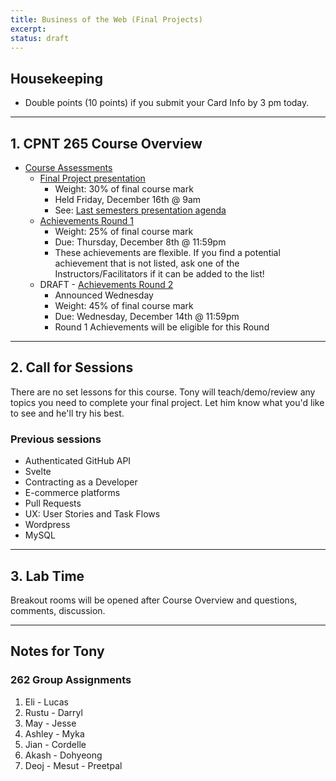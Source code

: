 ```yaml
---
title: Business of the Web (Final Projects)
excerpt: 
status: draft
---
```


## Housekeeping
- Double points (10 points) if you submit your Card Info by 3 pm today.

---

## 1. CPNT 265 Course Overview
- [Course Assessments](/courses/cpnt-265/assessments)
  - [Final Project presentation](/courses/cpnt-265/assessments/final-project/)
    - Weight: 30% of final course mark
    - Held Friday, December 16th @ 9am
    - See: [Last semesters presentation agenda](https://sait-wbdv.github.io/)
  - [Achievements Round 1](/courses/cpnt-265/assessments/achievements-1)
    - Weight: 25% of final course mark
    - Due: Thursday, December 8th @ 11:59pm
    - These achievements are flexible. If you find a potential achievement that is not listed, ask one of the Instructors/Facilitators if it can be added to the list!
  - DRAFT - [Achievements Round 2](/courses/cpnt-265/assessments/achievements-2)
    - Announced Wednesday
    - Weight: 45% of final course mark
    - Due: Wednesday, December 14th @ 11:59pm
    - Round 1 Achievements will be eligible for this Round


---

## 2. Call for Sessions
There are no set lessons for this course. Tony will teach/demo/review any topics you need to complete your final project. Let him know what you'd like to see and he'll try his best.

### Previous sessions
- Authenticated GitHub API
- Svelte
- Contracting as a Developer
- E-commerce platforms
- Pull Requests
- UX: User Stories and Task Flows
- Wordpress
- MySQL

---

## 3. Lab Time
Breakout rooms will be opened after Course Overview and questions, comments, discussion.

---

## Notes for Tony
### 262 Group Assignments
1. Eli - Lucas
2. Rustu - Darryl
3. May - Jesse
4. Ashley - Myka
5. Jian - Cordelle
6. Akash - Dohyeong
7. Deoj - Mesut - Preetpal